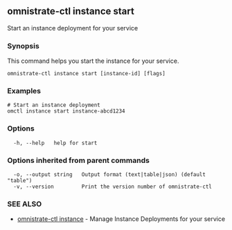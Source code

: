 ## omnistrate-ctl instance start

Start an instance deployment for your service

### Synopsis

This command helps you start the instance for your service.

```
omnistrate-ctl instance start [instance-id] [flags]
```

### Examples

```
# Start an instance deployment
omctl instance start instance-abcd1234
```

### Options

```
  -h, --help   help for start
```

### Options inherited from parent commands

```
  -o, --output string   Output format (text|table|json) (default "table")
  -v, --version         Print the version number of omnistrate-ctl
```

### SEE ALSO

- [omnistrate-ctl instance](omnistrate-ctl_instance.md) - Manage Instance Deployments for your service
